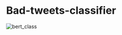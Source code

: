 # Bad-tweets-classifier

![bert_class](https://github.com/hamzamamadi2001/Bad-tweets-classifier/assets/103936497/dd892c5a-fa53-4ba5-ba74-f06e4acb0324)



